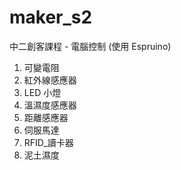 # maker_s2

中二創客課程 - 電腦控制 (使用 Espruino)

1. 可變電阻
2. 紅外線感應器
3. LED 小燈
4. 溫濕度感應器
5. 距離感應器
6. 伺服馬達
7. RFID_讀卡器
8. 泥土濕度
